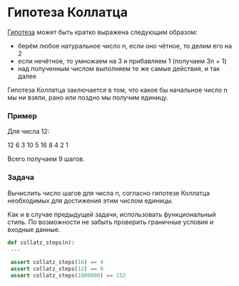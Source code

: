 # Гипотеза Коллатца

[Гипотеза](https://www.wikiwand.com/ru/%D0%93%D0%B8%D0%BF%D0%BE%D1%82%D0%B5%D0%B7%D0%B0_%D0%9A%D0%BE%D0%BB%D0%BB%D0%B0%D1%82%D1%86%D0%B0) 
может быть кратко выражена следующим образом:

- берём любое натуральное число n, если оно чётное, то делим его на 2
- если нечётное, то умножаем на 3 и прибавляем 1 (получаем 3n + 1)
- над полученным числом выполняем те же самые действия, и так далее

Гипотеза Коллатца заключается в том, что какое бы начальное число n мы ни взяли, рано или поздно мы получим единицу.

### Пример

Для числа 12:

12
6
3
10
5
16
8
4
2
1

Всего получаем 9 шагов.

### Задача

Вычислить число шагов для числа n, согласно гипотезе Коллатца необходимых для достижения этим числом единицы.

Как и в случае предыдущей задачи, использовать функциональный стиль. 
По возможности не забыть проверить граничные условия и входные данные.

```python
def collatz_steps(n):
 ...
 
 assert collatz_steps(16) == 4
 assert collatz_steps(12) == 9
 assert collatz_steps(1000000) == 152
```